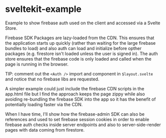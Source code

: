 # sveltekit-example

Example to show firebase auth used on the client and accessed via a Svelte Store.

Firebase SDK Packages are lazy-loaded from the CDN. This ensures that the application starts up quickly (rather than waiting for the large firebase bundles to load) and also auth can load and initialize before opther packages (e.g. firestore isn't loaded unless the user is signed in). The auth store ensures that the firebase code is only loaded and called when the page is running in the browser.

TIP: comment out the `<Auth />` import and component in `$layout.svelte` and notice that no firebase libs are requested.

A simpler example could just include the firebase CDN scripts in the app.html file but I find the approach keeps the page zippy while also avoiding re-bundling the firebase SDK into the app so it has the benefit of potentially loading faster via the CDN.

When I have time, I'll show how the firebase-admin SDK can also be references and used to set firebase session cookies in order to enable firebase auth checks inside server endpoints and also to server-side-render pages with data coming from firestore.